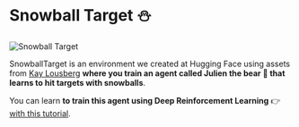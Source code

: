 # Snowball Target ⛄

<img src="https://huggingface.co/datasets/huggingface-deep-rl-course/course-images/resolve/main/en/unit7/snowballtarget.gif" alt="Snowball Target"/>

SnowballTarget is an environment we created at Hugging Face using assets from [Kay Lousberg](https://www.kaylousberg.com/) **where you train an agent called Julien the bear 🐻 that learns to hit targets with snowballs**.

You can learn **to train this agent using Deep Reinforcement Learning** 👉 [with this tutorial](https://huggingface.co/learn/deep-rl-course/unit5/introduction).

